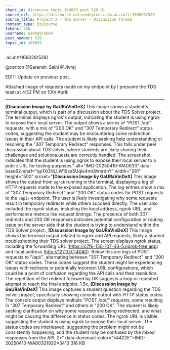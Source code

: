 ```yaml
---
chunk_id: discourse_topic_169029_post_529_01
source_url: https://discourse.onlinedegree.iitm.ac.in/t/169029/529
source_title: Project 2 - TDS Solver - Discussion Thread
content_type: discourse
tokens: 756
username: GaURaVinDeX
post_number: 529
topic_id: 169029
---
```


.ac.in/t/169029/529)

@carlton @Saransh_Saini @Jivraj

EDIT: Update on previous post.

Attached image of requests made on my endpoint by I presume the TDS team at 4:53 PM on 10th April:

---

**[Discussion Image by GaURaVinDeX]** This image shows a student's terminal output, which is part of a discussion about the TDS Solver project. The terminal displays ngrok's output, indicating the student is using ngrok to expose their local server. The output shows a series of "POST /api" requests, with a mix of "200 OK" and "307 Temporary Redirect" status codes, suggesting the student may be encountering some redirection issues in their API calls. The student is likely seeking help understanding or resolving the "307 Temporary Redirect" responses. This falls under peer discussion about TDS solver, where students are likely sharing their challenges and solutions.uests are correctly handled. The screenshot indicates that the student is using ngrok to expose their local server to a public URL for testing purposes." alt="IMG-20250410-WA0033" data-base62-sha1="qp1XONLLW19xsSUqle4mkWmrdnY" width="281" height="500" srcset="**[Discussion Image by GaURaVinDeX]** This image shows the output from `ngrok` running in the terminal, displaying a log of HTTP requests made to the exposed application. The log entries show a mix of "307 Temporary Redirect" and "200 OK" status codes for POST requests to the `/api/` endpoint. The user is likely investigating why some requests result in temporary redirects while others succeed directly. The user also included the ngrok status, including the local address, ngrok URL, and performance metrics like request timings. The presence of both 307 redirects and 200 OK responses indicates potential configuration or routing issue on the server side that the student is trying to understand within the TDS Solver project., **[Discussion Image by GaURaVinDeX]** This image shows the terminal output related to ngrok and API requests, likely a student troubleshooting their TDS solver project. The screen displays ngrok status, including the forwarding URL (https://c7f6-150-107-43-5.ngrok-free.app) and local address (http://127.0.0.1:4040). Below this are logs of POST requests to "/api/", alternating between "307 Temporary Redirect" and "200 OK" status codes. These codes suggest the student might be experiencing issues with redirects or potentially incorrect URL configurations, which could be a point of confusion regarding the API calls and their resolution. The repetition of the redirect followed by OK suggests a loop or repeated attempt to reach the final endpoint. 1.5x, **[Discussion Image by GaURaVinDeX]** This image captures a student question regarding the TDS solver project, specifically showing console output with HTTP status codes. The console output displays multiple "POST /api/" requests, some resulting in "307 Temporary Redirect" and others in "200 OK". The student is likely seeking clarification on why some requests are being redirected, and what might be causing the difference in status codes. The ngrok URL is visible, suggesting the student is using ngrok to expose their local server. The status codes are interleaved, suggesting the problem might not be consistently happening, and the student may be confused by the mixed responses from the API. 2x" data-dominant-color="54422E">IMG-20250410-WA00331920×3413 316 KB

